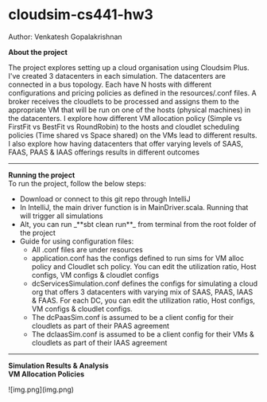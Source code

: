 # cloudsim-cs441-hw3

Author: Venkatesh Gopalakrishnan

**About the project**<br>
<p>The project explores setting up a cloud organisation using Cloudsim Plus. I've created 3 datacenters in each simulation. The datacenters are connected in a bus topology. 
Each have N hosts with different configurations and pricing policies as defined in the resources/.conf files.
A broker receives the cloudlets to be processed and assigns them to the appropriate VM that will be run on one
of the hosts (physical machines) in the datacenters. I explore how different VM allocation policy 
(Simple vs FirstFit vs BestFit vs RoundRobin) to the hosts and cloudlet scheduling policies (Time shared vs 
Space shared) on the VMs lead to different results. I also explore how having datacenters that offer varying levels 
of SAAS, FAAS, PAAS & IAAS offerings results in different outcomes
</p>

****

**Running the project**<br>
To run the project, follow the below steps:
<ul>
<li>Download or connect to this git repo through IntelliJ</li>
<li>In IntelliJ, the main driver function is in MainDriver.scala. Running that will trigger all simulations</li>
<li>Alt, you can run _**sbt clean run**_ from terminal from the root folder of the project</li>
<li>
Guide for using configuration files:
<ul>
<li>All .conf files are under resources</li>
<li>
application.conf has the configs defined to run sims for VM alloc policy and Cloudlet sch policy. 
You can edit the utilization ratio, Host configs, VM configs & cloudlet configs
</li>
<li>
dcServicesSimulation.conf defines the configs for simulating a cloud org that offers 3 datacenters with 
varying mix of SAAS, PAAS, IAAS & FAAS. For each DC, you can edit the utilization ratio, Host configs, 
VM configs & cloudlet configs. 
</li>
<li>
The dcPaasSim.conf is assumed to be a client config for their cloudlets as part of their PAAS agreement
</li>
<li>
The dcIaasSim.conf is assumed to be a client config for their VMs & cloudlets as part of their IAAS agreement
</li>
</ul>
</li>
</ul>

****

**Simulation Results & Analysis**<br>
**VM Allocation Policies**
<p>
![img.png](img.png)
</p>
